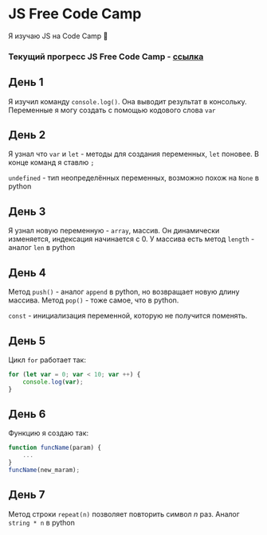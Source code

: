 # JS Free Code Camp 

Я изучаю JS на Code Camp 🤗

### Текущий прогресс JS Free Code Camp - [ссылка](https://www.freecodecamp.org/learn/javascript-algorithms-and-data-structures-v8/learn-introductory-javascript-by-building-a-pyramid-generator/step-18)

## День 1 
Я изучил команду `console.log()`. Она выводит результат в консольку. Переменные я могу создать с помощью кодового слова `var`

## День 2

Я узнал что `var` и `let` - методы для создания переменных, `let` поновее. В конце команд я ставлю `;`

`undefined` - тип неопределённых переменных, возможно похож на `None` в python 

## День 3

Я узнал новую переменную - `array`, массив. Он динамически изменяется, индексация начинается с $0$. У массива есть метод `length` - аналог `len` в python

## День 4

Метод `push()` - аналог `append` в python, но возвращает новую длину массива. Метод `pop()` - тоже самое, что в python. 

`const` - инициализация переменной, которую не получится поменять.

## День 5

Цикл `for` работает так:

```javascript
for (let var = 0; var < 10; var ++) {
    console.log(var);
}
```

## День 6

Функцию я создаю так:

```javascript
function funcName(param) {
    ...
}
funcName(new_maram);
```

## День 7

Метод строки `repeat(n)` позволяет повторить символ $n$ раз. Аналог `string * n` в python 
